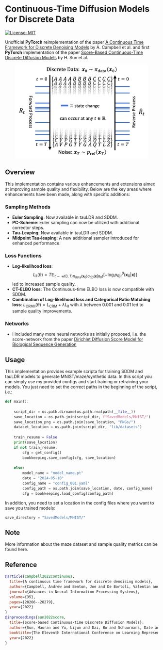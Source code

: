 # Continuous-Time Diffusion Models for Discrete Data

[![License: MIT](https://img.shields.io/badge/License-MIT-yellow.svg)](https://github.com/paulffm/Master-Thesis/blob/master/LICENSE)

Unofficial **PyTorch** reimplementation of the
paper [A Continuous Time Framework for Discrete Denoising Models](https://arxiv.org/pdf/2205.14987)
by A. Campbell et al. and first **PyTorch** implementation of the paper [Score-Based Continuous-Time Discrete Diffusion Models](https://openreview.net/pdf?id=BYWWwSY2G5s) by H. Sun et al.

<p align="center">
  <img src="ct_forwardrev_process2.png"  alt="1" width = 438px height = 311px >
</p>

## Overview

This implementation contains various enhancements and extensions aimed at improving sample quality and flexibility. Below are the key areas where enhancements have been made, along with specific additions:

### Sampling Methods

- **Euler Sampling**: Now available in tauLDR and SDDM.
- **PC-Scheme**: Euler sampling can now be utilized with additional corrector steps.
- **Tau-Leaping**: Now available in tauLDR and SDDM.
- **Midpoint Tau-leaping**: A new additional sampler introduced for enhanced performance.

### Loss Functions

- **Log-likelihood loss**: $$L_{\text{ll}}(\theta) = T \mathbb{E}_{t \sim \mathcal{U}(0, T) \pi_{\text{data}}(\bm{x}_0) q_{t|0}(\bm{x}|\bm{x}_0)} [ - \log p^{\theta}_{0|t}(\bm{x}_0|\bm{x}) ]$$
led to increased sample quality.
- **CT-ELBO loss**: The Continuous-time ELBO loss is now compatible with SDDM.
- **Combination of Log-likelihood loss and Categorical Ratio Matching loss**: $L_{\text{CRMll}}(\theta) = L_{\text{CRM}} + \lambda L_{\text{ll}}$ with $\lambda$ between 0.001 and 0.01 led to sample quality improvements.
  
### Networks

- I included many more neural networks as initially proposed, i.e. the score-network from the paper [Dirichlet Diffusion Score Model for Biological Sequence Generation](https://arxiv.org/pdf/2305.10699.pdf)

## Usage

This implementation provides example scripta for training SDDM and tauLDR models to generate MNIST/maze/synthetic data. In this script you can simply use my provided configs and start training or retraining your models. You just need to set the correct paths in the beginning of the script, i.e.:

```python
def main():

    script_dir = os.path.dirname(os.path.realpath(__file__))
    save_location = os.path.join(script_dir, f"SavedModels/MNIST/")
    save_location_png = os.path.join(save_location, "PNGs/")
    dataset_location = os.path.join(script_dir, 'lib/datasets')

    train_resume = False
    print(save_location)
    if not train_resume:
        cfg = get_config()
        bookkeeping.save_config(cfg, save_location)

    else:
        model_name = "model_name.pt"
        date = "2024-05-10"
        config_name = "config_001.yaml"
        config_path = os.path.join(save_location, date, config_name)
        cfg = bookkeeping.load_config(config_path)
```

In addition, you need to set a location in the config files where you want to save you trained models:

```python
save_directory = "SavedModels/MNIST/"
```

## Note

More information about the maze dataset and sample quality metrics can be found here.

## Reference

```bibtex
@article{campbell2022continuous,
  title={A continuous time framework for discrete denoising models},
  author={Campbell, Andrew and Benton, Joe and De Bortoli, Valentin and Rainforth, Thomas and Deligiannidis, George and Doucet, Arnaud},
  journal={Advances in Neural Information Processing Systems},
  volume={35},
  pages={28266--28279},
  year={2022}
}
@inproceedings{sun2022score,
  title={Score-based Continuous-time Discrete Diffusion Models},
  author={Sun, Haoran and Yu, Lijun and Dai, Bo and Schuurmans, Dale and Dai, Hanjun},
  booktitle={The Eleventh International Conference on Learning Representations},
  year={2022}
}
```
